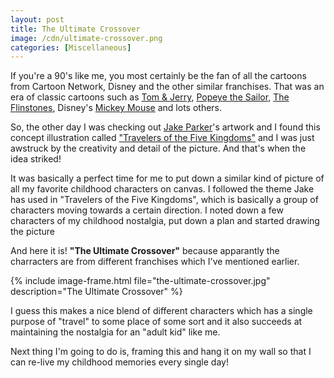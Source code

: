 ```yaml
---
layout: post
title: The Ultimate Crossover
image: /cdn/ultimate-crossover.png
categories: [Miscellaneous]
---
```


If you're a 90's like me, you most certainly be the fan of all the cartoons from Cartoon Network, Disney and the other similar franchises. That was an era of classic cartoons such as [Tom & Jerry](https://en.wikipedia.org/wiki/Tom_and_Jerry), [Popeye the Sailor](https://en.wikipedia.org/wiki/Popeye), [The Flinstones](https://en.wikipedia.org/wiki/The_Flintstones), Disney's [Mickey Mouse](https://en.wikipedia.org/wiki/Mickey_Mouse) and lots others.

So, the other day I was checking out [Jake Parker](https://twitter.com/mrjakeparker)'s artwork and I found this concept illustration called ["Travelers of the Five Kingdoms"](https://shop.mrjakeparker.com/collections/travelers) and I was just awstruck by the creativity and detail of the picture. And that's when the idea striked! 

It was basically a perfect time for me to put down a similar kind of picture of all my favorite childhood characters on canvas. I followed the theme Jake has used in "Travelers of the Five Kingdoms", which is basically a group of characters moving towards a certain direction. I noted down a few characters of my childhood nostalgia, put down a plan and started drawing the picture

And here it is! **"The Ultimate Crossover"** because apparantly the charracters are from different franchises which I've mentioned earlier.

{% include image-frame.html file="the-ultimate-crossover.jpg" description="The Ultimate Crossover" %}

I guess this makes a nice blend of different characters which has a single purpose of "travel" to some place of some sort and it also succeeds at maintaining the nostalgia for an "adult kid" like me.

Next thing I'm going to do is, framing this and hang it on my wall so that I can re-live my childhood memories every single day!